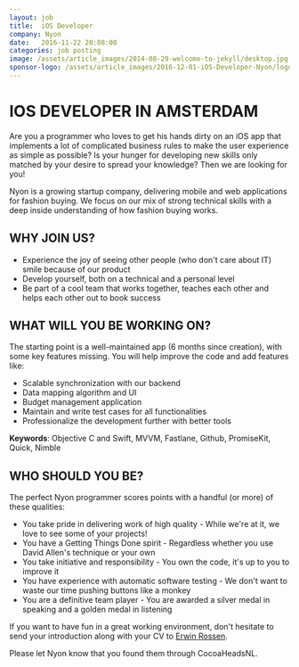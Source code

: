 ```yaml
---
layout: job
title:  iOS Developer
company: Nyon
date:   2016-11-22 20:08:00
categories: job posting
image: /assets/article_images/2014-08-29-welcome-to-jekyll/desktop.jpg
sponsor-logo: /assets/article_images/2016-12-01-iOS-Developer-Nyon/logo-nyon_black_website.png
---
```


# IOS DEVELOPER IN AMSTERDAM
Are you a programmer who loves to get his hands dirty on an iOS app that implements a lot of complicated business rules to make the user experience as simple as possible? Is your hunger for developing new skills only matched by your desire to spread your knowledge? Then we are looking for you!

Nyon is a growing startup company, delivering mobile and web applications for fashion buying. We focus on our mix of strong technical skills with a deep inside understanding of how fashion buying works.

## WHY JOIN US?

- Experience the joy of seeing other people (who don't care about IT) smile because of our product
- Develop yourself, both on a technical and a personal level
- Be part of a cool team that works together, teaches each other and helps each other out to book success

## WHAT WILL YOU BE WORKING ON?
The starting point is a well-maintained app (6 months since creation), with some key features missing. You will help improve the code and add features like:

- Scalable synchronization with our backend
- Data mapping algorithm and UI
- Budget management application
- Maintain and write test cases for all functionalities
- Professionalize the development further with better tools

**Keywords**: Objective C and Swift, MVVM, Fastlane, Github, PromiseKit, Quick, Nimble

## WHO SHOULD YOU BE?
The perfect Nyon programmer scores points with a handful (or more) of these qualities:

- You take pride in delivering work of high quality - While we're at it, we love to see some of your projects!
- You have a Getting Things Done spirit - Regardless whether you use David Allen's technique or your own
- You take initiative and responsibility - You own the code, it's up to you to improve it
- You have experience with automatic software testing - We don't want to waste our time pushing buttons like a monkey
- You are a definitive team player - You are awarded a silver medal in speaking and a golden medal in listening

If you want to have fun in a great working environment, don't hesitate to send your introduction along with your CV to [Erwin Rossen](mailto:erwin@nyon.nl).

Please let Nyon know that you found them through CocoaHeadsNL.